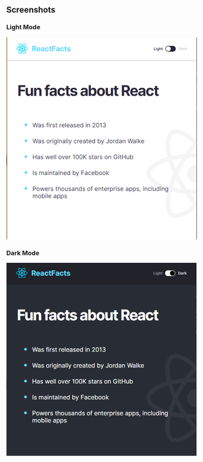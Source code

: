## Screenshots
### Light Mode
![Light mode](https://github.com/rjrom/Scrimba_ReactJS-Toggle-DarkMode/blob/main/vite-project/screenshots/light-mode.PNG)
### Dark Mode
![Dark mode](https://github.com/rjrom/Scrimba_ReactJS-Toggle-DarkMode/blob/main/vite-project/screenshots/dark-mode.PNG
)
